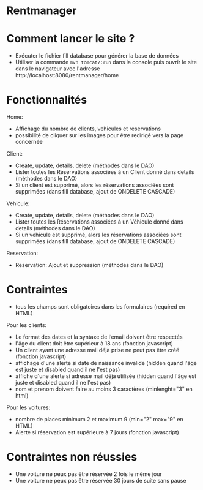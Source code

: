 # Rentmanager

# Comment lancer le site ?

- Exécuter le fichier fill database pour générer la base de données 
- Utiliser la commande `mvn tomcat7:run` dans la console puis ouvrir le site dans le navigateur avec l'adresse http://localhost:8080/rentmanager/home

# Fonctionnalités

Home:
- Affichage du nombre de clients, vehicules et reservations
- possibilité de cliquer sur les images pour être redirigé vers la page concernée

Client:
- Create, update, details, delete (méthodes dans le DAO)
- Lister toutes les Réservations associées à un Client donné dans details (méthodes dans le DAO)
- Si un client est supprimé, alors les réservations associées sont supprimées (dans fill database, ajout de ONDELETE CASCADE)

Vehicule:
- Create, update, details, delete (méthodes dans le DAO)
- Lister toutes les Réservations associées à un Véhicule donné dans details (méthodes dans le DAO)
- Si un vehicule est supprimé, alors les réservations associées sont supprimées (dans fill database, ajout de ONDELETE CASCADE)

Reservation:
- Reservation: Ajout et suppression (méthodes dans le DAO)

# Contraintes

- tous les champs sont obligatoires dans les formulaires (required en HTML)

Pour les clients:
- Le format des dates et la syntaxe de l’email doivent être respectés 
- l'âge du client doit être supérieur à 18 ans (fonction javascript)
- Un client ayant une adresse mail déjà prise ne peut pas être créé (fonction javascript)
- affichage d'une alerte si date de naissance invalide (hidden quand l'âge est juste et disabled quand il ne l'est pas)
- affiche d'une alerte si adresse mail déjà utilisée (hidden quand l'âge est juste et disabled quand il ne l'est pas)
- nom et prenom doivent faire au moins 3 caractères (minlenght="3" en html)

Pour les voitures:
- nombre de places minimum 2 et maximum 9 (min="2" max="9" en HTML)
- Alerte si réservation est supérieure à 7 jours (fonction javascript)

# Contraintes non réussies

- Une voiture ne peux pas être réservée 2 fois le même jour
- Une voiture ne peux pas être réservée 30 jours de suite sans pause


